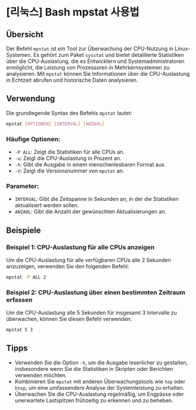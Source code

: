 # [리눅스] Bash mpstat 사용법

## Übersicht
Der Befehl `mpstat` ist ein Tool zur Überwachung der CPU-Nutzung in Linux-Systemen. Es gehört zum Paket `sysstat` und bietet detaillierte Statistiken über die CPU-Auslastung, die es Entwicklern und Systemadministratoren ermöglicht, die Leistung von Prozessoren in Mehrkernsystemen zu analysieren. Mit `mpstat` können Sie Informationen über die CPU-Auslastung in Echtzeit abrufen und historische Daten analysieren.

## Verwendung
Die grundlegende Syntax des Befehls `mpstat` lautet:

```bash
mpstat [OPTIONEN] [INTERVAL] [ANZAHL]
```

### Häufige Optionen:
- `-P ALL`: Zeigt die Statistiken für alle CPUs an.
- `-u`: Zeigt die CPU-Auslastung in Prozent an.
- `-h`: Gibt die Ausgabe in einem menschenlesbaren Format aus.
- `-V`: Zeigt die Versionsnummer von `mpstat` an.

### Parameter:
- `INTERVAL`: Gibt die Zeitspanne in Sekunden an, in der die Statistiken aktualisiert werden sollen.
- `ANZAHL`: Gibt die Anzahl der gewünschten Aktualisierungen an.

## Beispiele
### Beispiel 1: CPU-Auslastung für alle CPUs anzeigen
Um die CPU-Auslastung für alle verfügbaren CPUs alle 2 Sekunden anzuzeigen, verwenden Sie den folgenden Befehl:

```bash
mpstat -P ALL 2
```

### Beispiel 2: CPU-Auslastung über einen bestimmten Zeitraum erfassen
Um die CPU-Auslastung alle 5 Sekunden für insgesamt 3 Intervalle zu überwachen, können Sie diesen Befehl verwenden:

```bash
mpstat 5 3
```

## Tipps
- Verwenden Sie die Option `-h`, um die Ausgabe leserlicher zu gestalten, insbesondere wenn Sie die Statistiken in Skripten oder Berichten verwenden möchten.
- Kombinieren Sie `mpstat` mit anderen Überwachungstools wie `top` oder `htop`, um eine umfassendere Analyse der Systemleistung zu erhalten.
- Überwachen Sie die CPU-Auslastung regelmäßig, um Engpässe oder unerwartete Lastspitzen frühzeitig zu erkennen und zu beheben.